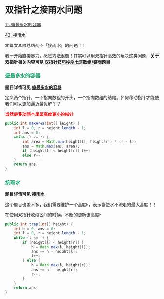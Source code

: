 
# 双指针之接雨水问题

[11. 盛最多水的容器](https://leetcode.cn/problems/container-with-most-water/)

[42. 接雨水](https://leetcode.cn/problems/trapping-rain-water/)



本篇文章来总结两个「接雨水」的问题！！

我一开始直接暴力，感觉方法很蠢！其实可以用双指针高效的解决这类问题，**关于双指针相关内容可见 [双指针技巧秒杀七道数组/链表题目](./双指针技巧秒杀七道数组-链表题目.html)**

### <font color=#1FA774>盛最多水的容器</font>

**题目详情可见 [盛最多水的容器](https://leetcode.cn/problems/container-with-most-water/)**

定义两个指针，一个指向数组的开头，一个指向数组的结尾。如何移动指针才能使我们可以更加逼近最优解？？

**<font color='red'>当然是移动两个里面高度更小的指针</font>**

```java
public int maxArea(int[] height) {
    int l = 0, r = height.length - 1;
    int ans = 0;
    while (l <= r) {
        int area = Math.min(height[l], height[r]) * (r - l);
        ans = Math.max(ans, area);
        if (height[l] < height[r]) l++;
        else r--;
    }
    return ans;
}
```

### <font color=#1FA774>接雨水</font>

**题目详情可见 [接雨水](https://leetcode.cn/problems/trapping-rain-water/)**

这个题目也差不多，我们需要维护一个高度`h`，表示能使水不流走的最大高度！！

在使用双指针收缩区间的时候，不断的更新该高度`h`

```java
public int trap(int[] height) {
    int h = 0, ans = 0;
    int l = 0, r = height.length - 1;
    while (l <= r) {
        if (height[l] < height[r]) {
            h = Math.max(h, height[l]);
            ans += h - height[l];
            l++;
        } else {
            h = Math.max(h, height[r]);
            ans += h - height[r];
            r--;
        }
    }
    return ans;
}
```

